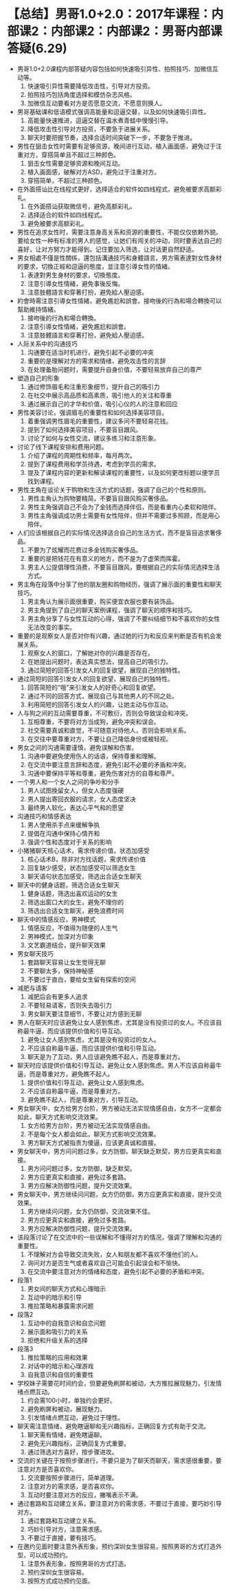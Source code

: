 # 【总结】男哥1.0+2.0：2017年课程：内部课2：内部课2：内部课2：男哥内部课答疑(6.29)

-   男哥1.0+2.0课程内部答疑内容包括如何快速吸引异性、拍照技巧、加微信互动等。
    1.  快速吸引异性需要降低攻击性，引导对方投资。
    2.  拍照技巧包括角度选择和模仿杂志风格。
    3.  加微信互动要看对方是否愿意交流，不愿意则换人。
-   男哥基础课和低语模式强调高能量和逗逼交替，以及如何快速吸引异性。
    1.  高能量快速推进，逗逼交替在温水煮青蛙中慢慢引导。
    2.  降低攻击性引导对方投资，不要急于进展关系。
    3.  聊天时要把握节奏，选择合适时间突破下一步，不要急于推进。
-   男性在狙击女性时需要有足够资源，晚间进行互动，植入画面感，避免过于注重对方，穿搭简单且不超过三种颜色。
    1.  狙击女性需要足够资源和晚间互动。
    2.  植入画面感，破解对方ASD，避免过于注重对方。
    3.  穿搭简单，不超过三种颜色。
-   在外面搭讪比在线程式更好，选择适合的软件如四线程式，避免被要求高额彩礼。
    1.  在外面搭讪获取微信号，避免高额彩礼。
    2.  选择适合的软件如四线程式。
    3.  避免被要求高额彩礼。
-   男性在追求女性时，需要注意身高关系和资源的重要性，不能仅仅依赖外貌。要给女性一种有标准的男人的感觉，让她们有闯关的冲动，同时要表达自己的喜好，让对方努力才能得到。记住要加入筛选，让对话更自然舒适。
-   男女相處不僅是性關係，還包括溝通技巧和身體語言。男方需表達對女性身材的要求，切換正經和逗逼的態度，並注意引導女性的情緒。
    1.  表達對男生身材的要求，切換態度。
    2.  注意引導女性情緒，避免事後反悔。
    3.  注意肢體語言和穿著打扮，避免給人壓迫感。
-   約會時需注意引導女性情緒，避免尷尬和誤會。接吻後的行為和場合轉換可以幫助維持情緒。
    1.  接吻後的行為和場合轉換。
    2.  注意引導女性情緒，避免尷尬和誤會。
    3.  注意肢體語言和穿著打扮，避免給人壓迫感。
-   人际关系中的沟通技巧
    1.  沟通要在适当时机进行，避免引起不必要的冲突
    2.  重要的是理解对方的需求和情绪，避免攻击性的言辞
    3.  在处理备胎问题时，需要提升自身价值，不要轻易放弃自己的尊严
-   塑造自己的形象
    1.  通过修饰眉毛和注重形象细节，提升自己的吸引力
    2.  在社交中展示高品质和高素质，吸引他人的关注和尊重
    3.  通过展示自己的才华和价值，吸引心仪的人的注意和回应
-   男性美容讨论，强调眉毛的重要性和如何选择美容项目。
    1.  着重强调男性眉毛的重要性，建议多问不要轻易花钱。
    2.  提到了如何选择美容项目，不要盲目跟风。
    3.  讨论了如何与女性交流，建议多练习和注意形象。
-   讨论了线下课程安排和费用问题。
    1.  介绍了课程的周期性和频率，每月两次。
    2.  提到了课程费用和学员待遇，考虑到学员的需求。
    3.  提及了课程内容的更新和解读课程的重要性，以及如何更改标题以便学员找到课程。
-   男性主角在谈论关于购物和生活方式的话题，强调了自己的个性和原则。
    1.  男性主角认为购物要精简，不要盲目跟风购买奢侈品。
    2.  男性主角强调自己不会为了金钱而选择伴侣，而是看重内心柔软和陪伴。
    3.  男性主角强调成功男士需要有女性陪伴，但并不需要过多照顾，而是用心陪伴。
-   人们应该根据自己的实际情况选择适合自己的生活方式，而不是盲目追求奢侈品。
    1.  不要为了炫耀而花费过多金钱购买奢侈品。
    2.  重要的是把钱花在有意义的地方，而不是为了虚荣而挥霍。
    3.  男主人公提倡理性消费，不要盲目跟风，要根据自己的实际情况选择生活方式。
-   男主角在段落中分享了他的朋友圈和购物经历，强调了展示面的重要性和聊天技巧。
    1.  男主角认为展示面很重要，购买便宜衣服也要有装饰品。
    2.  男主角提到了自己的聊天案例课程，强调了聊天的顺序和技巧。
    3.  男主角分享了与女性互动的心得，强调了不要纠结细节和不喜欢你的女性无法改变的事实。
-   重要的是观察女人是否对你有兴趣，通过她的行为和反应来判断是否有机会发展关系。
    1.  观察女人的窗口，了解她对你的兴趣是否存在。
    2.  在她提出问题时，表达真实想法，提高自己的吸引力。
    3.  通过简短的回答引发女人的回复欲望，展现自己的独特性。
-   通过简短的回答引发女人的回复欲望，展现自己的独特性。
    1.  回答简短的“哦”来引发女人的好奇心和回复欲望。
    2.  通过不同的回答方式，展现自己与其他男人的不同之处。
    3.  利用简短的回答引发女人的兴趣，让她主动与你互动。
-   人与狗之间的互动需要尊重，不可敷衍，否则会导致误会和冲突。
    1.  互相尊重，不要将对方当成狗，避免冲突和误会。
    2.  社交需要真诚和直觉，不可随意对待他人，否则会影响关系。
    3.  在交往中要尊重对方，不要让自己降低身份或被轻视。
-   男女之间的沟通需要谨慎，避免误解和伤害。
    1.  沟通中要避免使用伤人的话语，保持尊重和理解。
    2.  在交流中要注意言辞和态度，避免引起不必要的矛盾和冲突。
    3.  沟通中要保持平等和尊重，避免伤害对方的自尊和尊严。
-   一个男人和一个女人之间的争吵和分手
    1.  男人试图挽留女人，但女人态度强硬
    2.  男人提出寄回衣服的请求，女人态度坚决
    3.  最终男人软化，表达心平气和的愿望
-   沟通技巧和情感表达
    1.  男人使用杀手点来缓解争执
    2.  提倡在沟通中保持心情齐和
    3.  强调个性和态度对于关系的影响
-   小猪猪聊天核心话术，需求传递价值，状态加感受
    1.  核心话术B，除非对方找话题，需求传递价值
    2.  回复缺少感受，状态加感受可以筛选女生
    3.  聊天语句状态加感受，筛选出合适女生聊天
-   聊天中的健身话题，筛选合适女生聊天
    1.  健身话题，筛选出喜欢运动的女生
    2.  筛选出窗口大的女生，避免不理你的
    3.  筛选出合适女生聊天，避免浪费时间
-   聊天中的情感反应，男神模式
    1.  情感反应，不值得为随便的人生气
    2.  男神模式，加深对方印象
    3.  文艺霸道结合，提升聊天效果
-   男女聊天技巧
    1.  套路聊天容易让女生觉得无聊
    2.  不要聊太多，保持神秘感
    3.  不要过于直白，要给女生留有探索的空间
-   减肥与请客
    1.  减肥后会有更多人追求
    2.  不要轻易请客，否则失去吸引力
    3.  男女聊天要注意细节，不要让对方感到无聊
-   男人在聊天时应该避免让女人感到焦虑，尤其是没有投资过的女人。不应该自称最牛逼，而应该提供价值和引导互动。
    1.  避免让女人感到焦虑，尤其是没有投资过的女人。
    2.  不应该自称最牛逼，而应该提供价值和引导互动。
    3.  聊天是为了互动，男人应该避免瞧不起人，而是尊重对方。
-   聊天时应该提供价值和引导互动，避免让女人感到焦虑。男人不应该自称最牛逼，而是尊重对方，避免瞧不起人。
    1.  提供价值和引导互动，避免让女人感到焦虑。
    2.  不应该自称最牛逼，而是尊重对方。
    3.  避免瞧不起人，而是尊重对方，引导互动。
-   男女聊天中，女方给男方台阶，男方被动无法实现情感自由，女方不一定都会如此，聊天方式影响交流效果。
    1.  女方给男方台阶，男方被动无法实现情感自由。
    2.  不是每个女人都会如此，聊天方式影响交流效果。
    3.  男方聊天方式被指责为傻逼，应该更真诚和直接。
-   男女聊天中，男方问问题过多，女方防御，聊天缺乏默契，男方应更真实和直接。
    1.  男方问问题过多，女方防御，缺乏默契。
    2.  男方应更真实和直接，避免过多套路。
    3.  男方应解决防御性问题，提升交流效果。
-   男女聊天中，男方继续问问题，女方仍防御，男方应更真实和直接，提升交流效果。
    1.  男方继续问问题，女方仍防御，交流效果不佳。
    2.  男方应更真实和直接，避免过多套路。
    3.  男方应解决防御性问题，提升交流效果。
-   该段落讨论了在交流中的一些误解和不懂得对方的情况，强调了理解和沟通的重要性。
    1.  不理解对方会导致交流失败，女人和朋友都不喜欢不懂他们的人。
    2.  询问对方是否生气或者喜欢自己可能会引起误会和不愉快。
    3.  在交流中要注意对方的情绪和态度，避免引起不必要的矛盾和冲突。
-   段落1
    1.  男女间的聊天方式和心理暗示
    2.  互动中的暗示和引导
    3.  推拉策略和暴露需求问题
-   段落2
    1.  互动中的自我意识和自恋问题
    2.  展示面和吸引力的关系
    3.  拒绝和升级关系的选择
-   段落3
    1.  推拉策略的应用和效果
    2.  对话中的暗示和心理游戏
    3.  自我意识和自信的重要性
-   学校妹子需要花时间约会，但要避免刷屏和被动，大方推拉展现魅力，引发情绪点燃互动。
    1.  约会需100小时，单独约会更好。
    2.  避免刷屏和被动，展现魅力。
    3.  引发情绪点燃互动，避免过于理性。
-   聊天需注意情绪，避免瞎逼聊和无兴趣指标，正确回复方式有助于交流。
    1.  聊天需有情绪，避免瞎逼聊。
    2.  避免无兴趣指标，正确回复方式重要。
    3.  通过筛选对方喜好，按步骤进攻。
-   交流的关键在于按照步骤进行，不要只是为了聊天而聊天，需求感很重要，要注意对方是否喜欢你。
    1.  交流要按照步骤进行，简单道理。
    2.  注意对方的需求感，是否喜欢你。
    3.  互动时要注意对方的反应，撇嘴表示不满。
-   通过套路和互动建立关系，要注意对方的需求感，不要过于直接，要巧妙引导对方。
    1.  通过套路和互动建立关系。
    2.  巧妙引导对方，注意需求感。
    3.  不要过于直接，要有技巧。
-   在邀约见面时要注意外表形象，预约深圳女生很容易，按照男哥的方式打造外型，可以成功预约。
    1.  注意外表形象，按照男哥的方式打造。
    2.  预约深圳女生很容易。
    3.  按照方式成功预约见面。